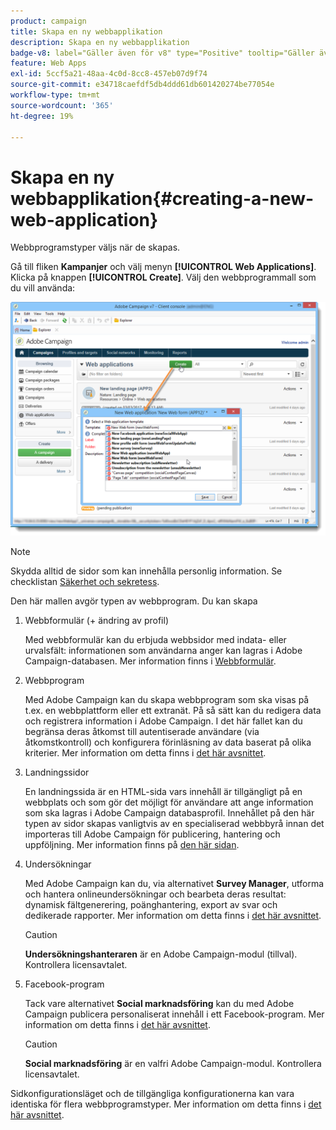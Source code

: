 ```yaml
---
product: campaign
title: Skapa en ny webbapplikation
description: Skapa en ny webbapplikation
badge-v8: label="Gäller även för v8" type="Positive" tooltip="Gäller även Campaign v8"
feature: Web Apps
exl-id: 5ccf5a21-48aa-4c0d-8cc8-457eb07d9f74
source-git-commit: e34718caefdf5db4ddd61db601420274be77054e
workflow-type: tm+mt
source-wordcount: '365'
ht-degree: 19%

---
```


# Skapa en ny webbapplikation{#creating-a-new-web-application}



Webbprogramstyper väljs när de skapas.

Gå till fliken **Kampanjer** och välj menyn **[!UICONTROL Web Applications]**. Klicka på knappen **[!UICONTROL Create]**. Välj den webbprogrammall som du vill använda:

![](assets/webapp_create_from_campaign.png)

>[!NOTE]
>
>Skydda alltid de sidor som kan innehålla personlig information. Se checklistan [Säkerhet och sekretess](https://helpx.adobe.com/se/campaign/kb/acc-security.html#privacy).

Den här mallen avgör typen av webbprogram. Du kan skapa

1. Webbformulär (+ ändring av profil)

   Med webbformulär kan du erbjuda webbsidor med indata- eller urvalsfält: informationen som användarna anger kan lagras i Adobe Campaign-databasen. Mer information finns i [Webbformulär](about-web-forms.md).

1. Webbprogram

   Med Adobe Campaign kan du skapa webbprogram som ska visas på t.ex. en webbplattform eller ett extranät. På så sätt kan du redigera data och registrera information i Adobe Campaign. I det här fallet kan du begränsa deras åtkomst till autentiserade användare (via åtkomstkontroll) och konfigurera förinläsning av data baserat på olika kriterier. Mer information om detta finns i [det här avsnittet](about-web-applications.md).

1. Landningssidor

   En landningssida är en HTML-sida vars innehåll är tillgängligt på en webbplats och som gör det möjligt för användare att ange information som ska lagras i Adobe Campaign databasprofil. Innehållet på den här typen av sidor skapas vanligtvis av en specialiserad webbbyrå innan det importeras till Adobe Campaign för publicering, hantering och uppföljning. Mer information finns på [den här sidan](creating-a-landing-page.md).

1. Undersökningar

   Med Adobe Campaign kan du, via alternativet **Survey Manager**, utforma och hantera onlineundersökningar och bearbeta deras resultat: dynamisk fältgenerering, poänghantering, export av svar och dedikerade rapporter. Mer information om detta finns i [det här avsnittet](../../surveys/using/about-surveys.md).

   >[!CAUTION]
   >
   >**Undersökningshanteraren** är en Adobe Campaign-modul (tillval). Kontrollera licensavtalet.

1. Facebook-program

   Tack vare alternativet **Social marknadsföring** kan du med Adobe Campaign publicera personaliserat innehåll i ett Facebook-program. Mer information om detta finns i [det här avsnittet](../../social/using/about-social-marketing.md).

   >[!CAUTION]
   >
   >**Social marknadsföring** är en valfri Adobe Campaign-modul. Kontrollera licensavtalet.

Sidkonfigurationsläget och de tillgängliga konfigurationerna kan vara identiska för flera webbprogramstyper. Mer information om detta finns i [det här avsnittet](about-web-forms.md).
